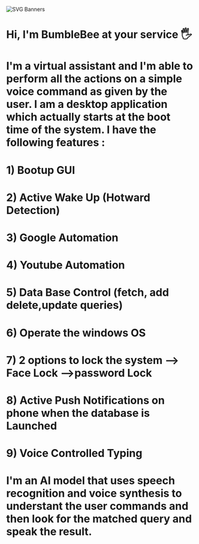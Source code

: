 ![SVG Banners](https://svg-banners.vercel.app/api?type=glitch&text1=BumbleBee&width=1200&height=200)

# Hi, I'm BumbleBee at your service 🖐️ 
# I'm a virtual assistant and I'm able to perform all the actions on a simple voice command as given by the user. I am a desktop application which actually starts at the boot time of the system. I have the following features :
# 1) Bootup GUI
# 2) Active Wake Up (Hotward Detection)
# 3) Google Automation
# 4) Youtube Automation
# 5) Data Base Control (fetch, add delete,update queries)
# 6) Operate the windows OS
# 7) 2 options to lock the system   --> Face Lock   -->password Lock
# 8) Active Push Notifications on phone when the database is Launched
# 9) Voice Controlled Typing

# I'm an AI model that uses speech recognition and voice synthesis to understant the user commands and then look for the matched query and speak the result. 
